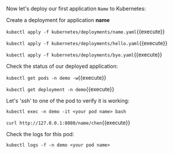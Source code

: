 Now let's deploy our first application `Name` to Kubernetes:

Create a deployment for application **name**

`kubectl apply -f kubernetes/deployments/name.yaml`{{execute}}

`kubectl apply -f kubernetes/deployments/hello.yaml`{{execute}}

`kubectl apply -f kubernetes/deployments/bye.yaml`{{execute}}

Check the status of our deployed application:

`kubectl get pods -n demo -w`{{execute}}

`kubectl get deployment -n demo`{{execute}}

Let's 'ssh' to one of the pod to verify it is working:

`kubectl exec -n demo -it <your pod name> bash`

`curl http://127.0.0.1:8080/name/chen`{{execute}}

Check the logs for this pod:

`kubectl logs -f -n demo <your pod name>`
